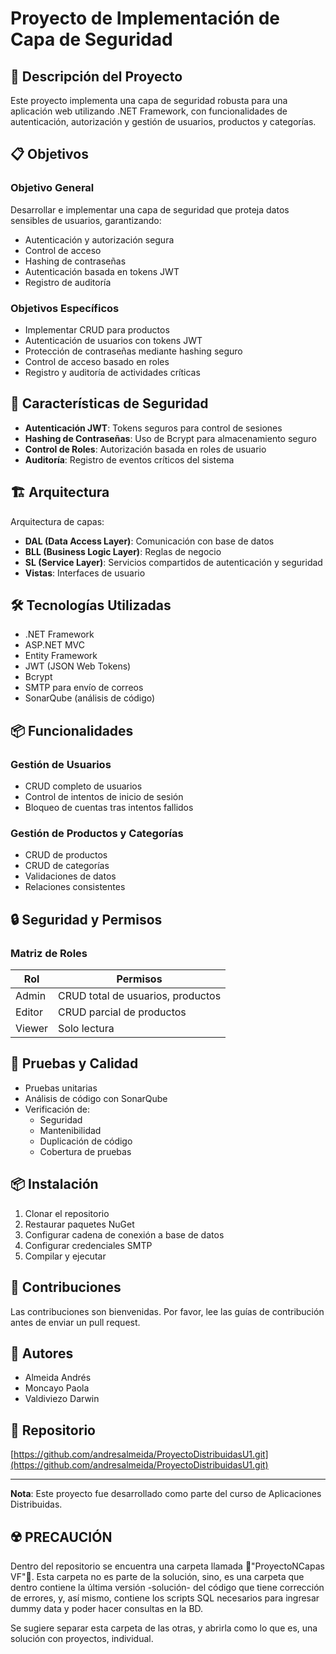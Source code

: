 # Proyecto de Implementación de Capa de Seguridad

## 🚀 Descripción del Proyecto

Este proyecto implementa una capa de seguridad robusta para una aplicación web utilizando .NET Framework, con funcionalidades de autenticación, autorización y gestión de usuarios, productos y categorías.

## 📋 Objetivos

### Objetivo General
Desarrollar e implementar una capa de seguridad que proteja datos sensibles de usuarios, garantizando:
- Autenticación y autorización segura
- Control de acceso 
- Hashing de contraseñas
- Autenticación basada en tokens JWT
- Registro de auditoría

### Objetivos Específicos
- Implementar CRUD para productos
- Autenticación de usuarios con tokens JWT
- Protección de contraseñas mediante hashing seguro
- Control de acceso basado en roles
- Registro y auditoría de actividades críticas

## 🔐 Características de Seguridad

- **Autenticación JWT**: Tokens seguros para control de sesiones
- **Hashing de Contraseñas**: Uso de Bcrypt para almacenamiento seguro
- **Control de Roles**: Autorización basada en roles de usuario
- **Auditoría**: Registro de eventos críticos del sistema

## 🏗️ Arquitectura

Arquitectura de capas:
- **DAL (Data Access Layer)**: Comunicación con base de datos
- **BLL (Business Logic Layer)**: Reglas de negocio
- **SL (Service Layer)**: Servicios compartidos de autenticación y seguridad
- **Vistas**: Interfaces de usuario

## 🛠️ Tecnologías Utilizadas

- .NET Framework
- ASP.NET MVC
- Entity Framework
- JWT (JSON Web Tokens)
- Bcrypt
- SMTP para envío de correos
- SonarQube (análisis de código)

## 📦 Funcionalidades

### Gestión de Usuarios
- CRUD completo de usuarios
- Control de intentos de inicio de sesión
- Bloqueo de cuentas tras intentos fallidos

### Gestión de Productos y Categorías
- CRUD de productos
- CRUD de categorías
- Validaciones de datos
- Relaciones consistentes

## 🔒 Seguridad y Permisos

### Matriz de Roles
| Rol      | Permisos                           |
|----------|-------------------------------------|
| Admin    | CRUD total de usuarios, productos   |
| Editor   | CRUD parcial de productos           |
| Viewer   | Solo lectura                        |

## 🧪 Pruebas y Calidad

- Pruebas unitarias
- Análisis de código con SonarQube
- Verificación de:
  - Seguridad
  - Mantenibilidad
  - Duplicación de código
  - Cobertura de pruebas

## 📦 Instalación

1. Clonar el repositorio
2. Restaurar paquetes NuGet
3. Configurar cadena de conexión a base de datos
4. Configurar credenciales SMTP
5. Compilar y ejecutar

## 🤝 Contribuciones

Las contribuciones son bienvenidas. Por favor, lee las guías de contribución antes de enviar un pull request.

## 👥 Autores

- Almeida Andrés
- Moncayo Paola
- Valdiviezo Darwin

## 🔗 Repositorio

[https://github.com/andresalmeida/ProyectoDistribuidasU1.git](https://github.com/andresalmeida/ProyectoDistribuidasU1.git)

---

**Nota**: Este proyecto fue desarrollado como parte del curso de Aplicaciones Distribuidas.

## ☢️ PRECAUCIÓN

Dentro del repositorio se encuentra una carpeta llamada 📁"ProyectoNCapas VF"📁. Esta carpeta no es parte de la solución, sino, es una carpeta que dentro contiene la última versión -solución- del código que tiene corrección de errores, y, así mismo, contiene los scripts SQL necesarios para ingresar dummy data y poder hacer consultas en la BD.

Se sugiere separar esta carpeta de las otras, y abrirla como lo que es, una solución con proyectos, individual. 
